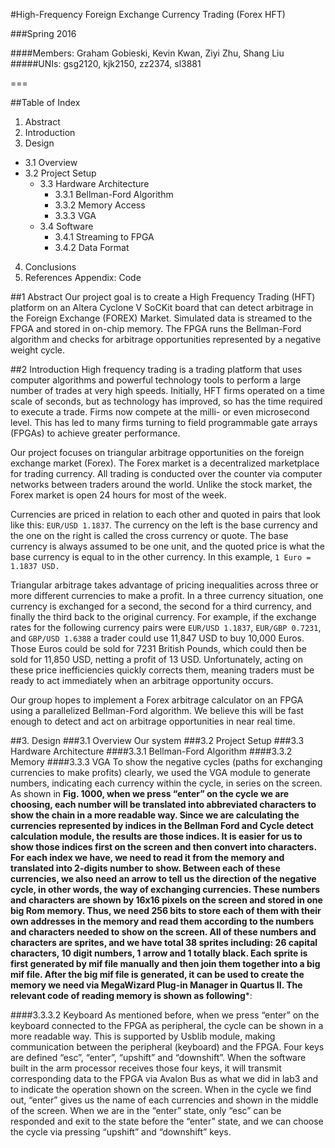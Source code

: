 #High-Frequency Foreign Exchange Currency Trading (Forex HFT)

###Spring 2016

####Members: Graham Gobieski, Kevin Kwan, Ziyi Zhu, Shang Liu
#####UNIs: gsg2120, kjk2150, zz2374, sl3881

===

##Table of Index
1. Abstract
2. Introduction
3. Design
  - 3.1 Overview
  - 3.2 Project Setup
	- 3.3 Hardware Architecture
	    - 3.3.1 Bellman-Ford Algorithm
	    - 3.3.2 Memory Access
	    - 3.3.3 VGA
	- 3.4 Software
	    - 3.4.1 Streaming to FPGA
	    - 3.4.2 Data Format
4. Conclusions
5. References
Appendix: Code

##1 Abstract
Our project goal is to create a High Frequency Trading (HFT) platform on an Altera Cyclone V SoCKit board that can detect arbitrage in the Foreign Exchange (FOREX) Market.  Simulated data is streamed to the FPGA and stored in on-chip memory.  The FPGA runs the Bellman-Ford algorithm and checks for arbitrage opportunities represented by a negative weight cycle.  

##2 Introduction
High frequency trading is a trading platform that uses computer algorithms and powerful technology tools to perform a large number of trades at very high speeds. Initially, HFT firms operated on a time scale of seconds, but as technology has improved, so has the time required to execute a trade. Firms now compete at the milli- or even microsecond level. This has led to many firms turning to field programmable gate arrays (FPGAs) to achieve greater performance.

Our project focuses on triangular arbitrage opportunities on the foreign exchange market (Forex). The Forex market is a decentralized marketplace for trading currency. All trading is conducted over the counter via computer networks between traders around the world. Unlike the stock market, the Forex market is open 24 hours for most of the week.

Currencies are priced in relation to each other and quoted in pairs that look like this: `EUR/USD 1.1837`. The currency on the left is the base currency and the one on the right is called the cross currency or quote. The base currency is always assumed to be one unit, and the quoted price is what the base currency is equal to in the other currency. In this example, `1 Euro = 1.1837 USD.`

Triangular arbitrage takes advantage of pricing inequalities across three or more different currencies to make a profit. In a three currency situation, one currency is exchanged for a second, the second for a third currency, and finally the third back to the original currency. For example, if the exchange rates for the following currency pairs were `EUR/USD 1.1837`, `EUR/GBP 0.7231`, and `GBP/USD 1.6388` a  trader could use 11,847 USD to buy 10,000 Euros.  Those Euros could be sold for 7231 British Pounds, which could then be sold for 11,850 USD, netting a profit of 13 USD. Unfortunately, acting on these price inefficiencies quickly corrects them, meaning traders must be ready to act immediately when an arbitrage opportunity occurs.

Our group hopes to implement a Forex arbitrage calculator on an FPGA using a parallelized Bellman-Ford algorithm. We believe this will be fast enough to detect and act on arbitrage opportunities in near real time.

##3. Design
###3.1 Overview
Our system 
###3.2 Project Setup
###3.3 Hardware Architecture
####3.3.1 Bellman-Ford Algorithm
####3.3.2 Memory
####3.3.3 VGA
To show the negative cycles (paths for exchanging currencies to make profits) clearly, we used the VGA module to generate numbers, indicating each currency within the cycle, in series on the screen. As shown in ****Fig. 1000**, when we press “enter” on the cycle we are choosing, each number will be translated into abbreviated characters to show the chain in a more readable way. Since we are calculating the currencies represented by indices in the Bellman Ford and Cycle detect calculation module, the results are those indices. It is easier for us to show those indices first on the screen and then convert into characters. For each index we have, we need to read it from the memory and translated into 2-digits number to show. Between each of these currencies, we also need an arrow to tell us the direction of the negative cycle, in other words, the way of exchanging currencies.
These numbers and characters are shown by 16x16 pixels on the screen and stored in one big Rom memory. Thus, we need 256 bits to store each of them with their own addresses in the memory and read them according to the numbers and characters needed to show on the screen. All of these numbers and characters are sprites, and we have total 38 sprites including: 26 capital characters, 10 digit numbers, 1 arrow and 1 totally black. Each sprite is first generated by mif file manually and then join them together into a big mif file. After the big mif file is generated, it can be used to create the memory we need via MegaWizard Plug-in Manager in Quartus II. The relevant code of reading memory is shown **as following*****:

####3.3.3.2 Keyboard
As mentioned before, when we press “enter” on the keyboard connected to the FPGA as peripheral, the cycle can be shown in a more readable way. This is supported by Usblib module, making communication between the peripheral (keyboard) and the FPGA. Four keys are defined “esc”, “enter”, “upshift” and “downshift”. When the software built in the arm processor receives those four keys, it will transmit corresponding data to the FPGA via Avalon Bus as what we did in lab3 and to indicate the operation shown on the screen. When in the cycle we find out, “enter” gives us the name of each currencies and shown in the middle of the screen. When we are in the “enter” state, only “esc” can be responded and exit to the state before the “enter” state, and we can choose the cycle via pressing “upshift” and “downshift” keys.
